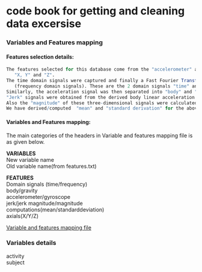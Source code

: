 code book for getting and cleaning data excersise
==========

### Variables and Features mapping
#### Features selection details:
```R
The features selected for this database come from the "accelerometer" and "gyroscopic" with 3-axial raw signals 
   "X, Y" and "Z".
The time domain signals were captured and finally a Fast Fourier Transform (FFT) was applied to some of these signals 
   (frequency domain signals). These are the 2 domain signals "time" and "frequency".
Similarly, the acceleration signal was then separated into "body" and "gravity" acceleration signals.
"Jerk" signals were obtained from the derived body linear acceleration and angular velocity.
Also the "magnitude" of these three-dimensional signals were calculated using the Euclidean norm.
We have derived/computed  "mean" and "standard derivation" for the above signal combinations.
```

#### Variables and Features mapping:   
The main categories of the headers in Variable and features mapping file is as given below.  
  
**VARIABLES**  
New variable name  
Old variable name(from features.txt)  
  
**FEATURES**  
Domain signals (time/frequency)  
body/gravity  
accelerometer/gyroscope  
jerk/jerk magnitude/magnitude  
computations(mean/standarddeviation)  
axials(X/Y/Z)  
  
[Variable and features mapping file](https://github.com/ambikasam/coursera/blob/master/data-analysis/03-getting-and-cleaning-data/project/variables-features-mapping.csv)


### Variables details

activity  
subject  
